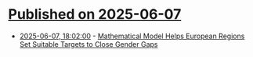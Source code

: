 # [Published on 2025-06-07](index.md)

* [2025-06-07, 18:02:00](https://soylentnews.org/article.pl?sid=25/06/06/0553236&from=rss) - [Mathematical Model Helps European Regions Set Suitable Targets to Close Gender Gaps](https://soylentnews.org/article.pl?sid=25/06/06/0553236&from=rss)
